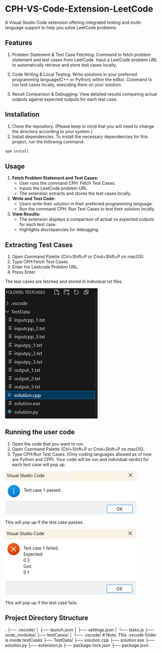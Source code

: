 # CPH-VS-Code-Extension-LeetCode

A Visual Studio Code extension offering integrated testing and multi-language support to help you solve LeetCode problems.

## Features

1) Problem Statement & Test Case Fetching:
  Command to fetch problem statement and test cases from LeetCode.
  Input a LeetCode problem URL to automatically retrieve and store test cases locally.

2) Code Writing & Local Testing:
  Write solutions in your preferred programming language(C++ or Python) within the editor.
  Command to run test cases locally, executing them on your solution.

3) Result Comparison & Debugging:
  View detailed results comparing actual outputs against expected outputs for each test case.

## Installation

1) Clone the repository.
(Please keep in mind that you will need to change the directory according to your system.)
2) Install dependencies.
To install the necessary dependencies for this project, run the following command:

```bash
npm install
```

## Usage

1. **Fetch Problem Statement and Test Cases:**
    - User runs the command CPH: Fetch Test Cases.
    - Inputs the LeetCode problem URL.
    - The extension extracts and stores the test cases locally.
2. **Write and Test Code:**
    - Users write their solution in their preferred programming language.
    - Run the command CPH: Run Test Cases to test their solution locally.
3. **View Results:**
    - The extension displays a comparison of actual vs expected outputs for each test case.
    - Highlights discrepancies for debugging.

## Extracting Test Cases

1. Open Command Palette (Ctrl+Shift+P or Cmd+Shift+P on macOS).
2. Type CPH:Fetch Test Cases.
3. Enter the Leetcode Problem URL.
4. Press Enter.

The test cases are fetched and stored in individual txt files.

![alt text](image-1.png)

## Running the user code

1. Open the code that you want to run.
2. Open Command Palette (Ctrl+Shift+P or Cmd+Shift+P on macOS).
3. Type CPH:Run Test Cases.
(Only coding languages allowed as of now are Python and CPP).
Your code will be run and individual verdict for each test case will pop up.

![alt text](image-2.png)

This will pop up if the test case passes.

![alt text](image-3.png)

This will pop up if the test case fails.

## Project Directory Structure

. ├── .vscode/ │ ├── launch.json │ ├── settings.json │ └── tasks.js ├── node_modules/ ├── testCases/ │ └── .vscode/ # Note: This .vscode folder is inside testCases ├── TestData/ ├── solution.cpp ├── solution.exe ├── solution.py ├── extension.js ├── package-lock.json ├── package.json 



